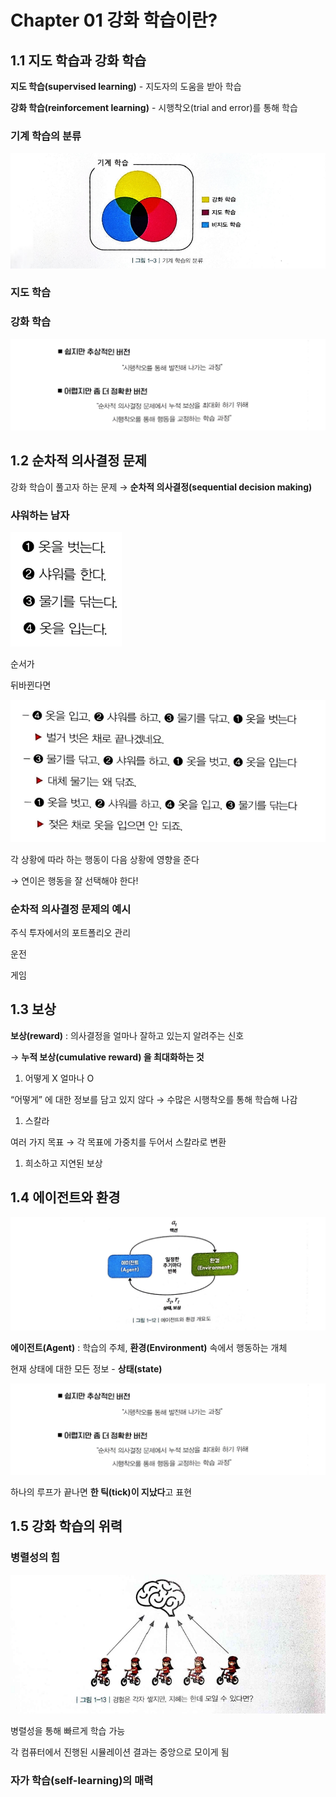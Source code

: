 # Chapter 01 강화 학습이란?

## 1.1 지도 학습과 강화 학습

**지도 학습(supervised learning)** - 지도자의 도움을 받아 학습

**강화 학습(reinforcement learning)** - 시행착오(trial and error)를 통해 학습

### 기계 학습의 분류

<img src="image/1-1.png">

### 지도 학습

### 강화 학습

<img src="image/1-4.png">

## 1.2 순차적 의사결정 문제

강화 학습이 풀고자 하는 문제 → **순차적 의사결정(sequential decision making)**

### 샤워하는 남자

<img src="image/1-2.png">

순서가 

뒤바뀐다면

<img src="image/1-3.png">

각 상황에 따라 하는 행동이 다음 상황에 영향을 준다

→ 연이은 행동을 잘 선택해야 한다!

### 순차적 의사결정 문제의 예시

주식 투자에서의 포트폴리오 관리

운전

게임

## 1.3 보상

**보상(reward)** : 의사결정을 얼마나 잘하고 있는지 알려주는 신호

→ **누적 보상(cumulative reward) 을 최대화하는 것**

1. 어떻게 X 얼마나 O

“어떻게” 에 대한 정보를 담고 있지 않다 →  수많은 시행착오를 통해 학습해 나감

1. 스칼라

여러 가지 목표 → 각 목표에 가중치를 두어서 스칼라로 변환

1. 희소하고 지연된 보상

## 1.4 에이전트와 환경

<img src="image/1-5.png">

**에이전트(Agent)** : 학습의 주체, **환경(Environment)** 속에서 행동하는 개체

현재 상태에 대한 모든 정보 - **상태(state)**

<img src="image/1-4.png">

하나의 루프가 끝나면 **한 틱(tick)이 지났다**고 표현

## 1.5 강화 학습의 위력

### 병렬성의 힘

<img src="image/1-6.png">

병렬성을 통해 빠르게 학습 가능

각 컴퓨터에서 진행된 시뮬레이션 결과는 중앙으로 모이게 됨

### 자가 학습(self-learning)의 매력
